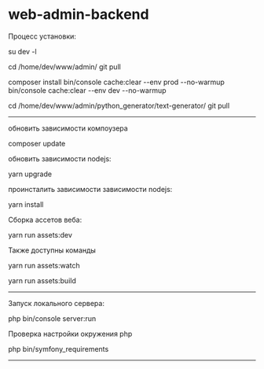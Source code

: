 web-admin-backend
=================


Процесс установки:

su dev -l

cd /home/dev/www/admin/
git pull

composer install
bin/console cache:clear --env prod --no-warmup
bin/console cache:clear --env dev --no-warmup

cd /home/dev/www/admin/python_generator/text-generator/
git pull 

------------------------------------------------------------------------------------------------------------------------

обновить зависимости компоузера

composer update

обновить зависимости nodejs:

yarn upgrade

проинсталить зависимости зависимости nodejs:

yarn install

Сборка ассетов веба:

yarn run assets:dev

Также доступны команды

yarn run assets:watch

yarn run assets:build

------------------------------------------------------------------------------------------------------------------------


Запуск локального сервера:

php bin/console server:run


Проверка настройки окружения php

php bin/symfony_requirements

------------------------------------------------------------------------------------------------------------------------
